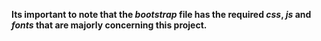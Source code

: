**Its important to note that the *bootstrap* file has the required *css*, *js* and *fonts* that are majorly concerning this project.**
